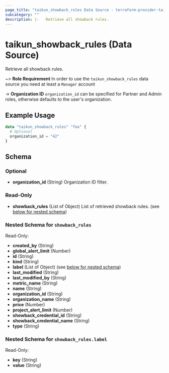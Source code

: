 ```yaml
---
page_title: "taikun_showback_rules Data Source - terraform-provider-taikun"
subcategory: ""
description: |-   Retrieve all showback rules.
---
```


# taikun_showback_rules (Data Source)

Retrieve all showback rules.

~> **Role Requirement** In order to use the `taikun_showback_rules` data source you need at least a `Manager` account

-> **Organization ID** `organization_id` can be specified for Partner and Admin roles, otherwise defaults to the user's
organization.

## Example Usage

```terraform
data "taikun_showback_rules" "foo" {
  # Optional
  organization_id = "42"
}
```

<!-- schema generated by tfplugindocs -->
## Schema

### Optional

- **organization_id** (String) Organization ID filter.

### Read-Only

- **showback_rules** (List of Object) List of retrieved showback rules. (see [below for nested schema](#nestedatt--showback_rules))

<a id="nestedatt--showback_rules"></a>
### Nested Schema for `showback_rules`

Read-Only:

- **created_by** (String)
- **global_alert_limit** (Number)
- **id** (String)
- **kind** (String)
- **label** (List of Object) (see [below for nested schema](#nestedobjatt--showback_rules--label))
- **last_modified** (String)
- **last_modified_by** (String)
- **metric_name** (String)
- **name** (String)
- **organization_id** (String)
- **organization_name** (String)
- **price** (Number)
- **project_alert_limit** (Number)
- **showback_credential_id** (String)
- **showback_credential_name** (String)
- **type** (String)

<a id="nestedobjatt--showback_rules--label"></a>
### Nested Schema for `showback_rules.label`

Read-Only:

- **key** (String)
- **value** (String)


